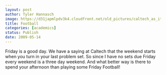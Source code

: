 ```yaml
---
layout: post
author: Tyler Hannasch
image: https://d31japmlpdv3k4.cloudfront.net/old_pictures/caltech_as_it_happens/6a0105349b8251970b01156f8fdf8b970c.jpg
title: Football
categories: [academics]
status: Publish
date: 2009-05-14
---
```



Friday is a good day. We have a saying at Caltech that the weekend starts when you turn in your last problem set. So since I have no sets due Friday every weekend is a three day weekend. And what better way is there to spend your afternoon than playing some Friday Football!
